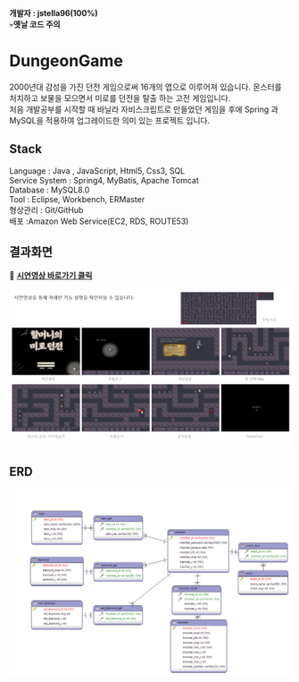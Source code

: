 __개발자 : jstella96(100%)__  
:skull:**옛날 코드 주의**  

# DungeonGame

2000년대 감성을 가진 던전 게임으로써 16개의 맵으로 이루어져 있습니다. 몬스터를 처치하고 보물을 모으면서 미로를 던전을 탈출 하는 고전 게임입니다.  
처음 개발공부를 시작할 때 바닐라 자비스크립트로 만들었던 게임을 후에
Spring 과 MySQL을 적용하여 업그레이드한 의미 있는 프로젝트 입니다.

## Stack

Language : Java , JavaScript, Html5, Css3, SQL  
Service System : Spring4, MyBatis, Apache Tomcat  
Database : MySQL8.0  
Tool : Eclipse, Workbench, ERMaster  
형상관리 : Git/GitHub  
배포 :Amazon Web Service(EC2, RDS, ROUTE53)

## 결과화면

:movie_camera: **[시연영상 바로가기 클릭](https://www.youtube.com/watch?v=S76dEhq3IyE)**

![던전게임 실행화면](./readme/Dungeon.png)

## ERD

![던전게임 ERD](./readme/DungeonERD.png)
